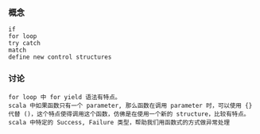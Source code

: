 ### 概念
    if
    for loop
    try catch
    match
    define new control structures

### 讨论
    for loop 中 for yield 语法有特点。
    scala 中如果函数只有一个 parameter, 那么函数在调用 parameter 时，可以使用 {} 代替 ()，这个特点使得调用这个函数，仿佛是在使用一个新的 structure，比较有特点。
    scala 中特定的 Success, Failure 类型，帮助我们用函数式的方式做异常处理